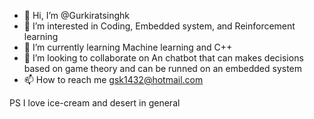 - 👋 Hi, I’m @Gurkiratsinghk
- 👀 I’m interested in Coding, Embedded system, and Reinforcement learning
- 🌱 I’m currently learning Machine learning and C++
- 💞️ I’m looking to collaborate on An chatbot that can makes decisions based on game theory and can be runned on an embedded system 
- 📫 How to reach me gsk1432@hotmail.com

PS I love ice-cream and desert in general 

<!---
Gurkiratsinghk/Gurkiratsinghk is a ✨ special ✨ repository because its `README.md` (this file) appears on your GitHub profile.
You can click the Preview link to take a look at your changes.
--->
